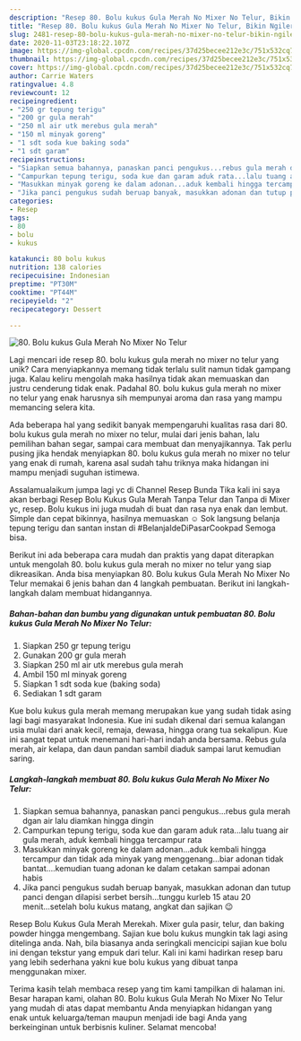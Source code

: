 ```yaml
---
description: "Resep 80. Bolu kukus Gula Merah No Mixer No Telur, Bikin Ngiler"
title: "Resep 80. Bolu kukus Gula Merah No Mixer No Telur, Bikin Ngiler"
slug: 2481-resep-80-bolu-kukus-gula-merah-no-mixer-no-telur-bikin-ngiler
date: 2020-11-03T23:18:22.107Z
image: https://img-global.cpcdn.com/recipes/37d25becee212e3c/751x532cq70/80-bolu-kukus-gula-merah-no-mixer-no-telur-foto-resep-utama.jpg
thumbnail: https://img-global.cpcdn.com/recipes/37d25becee212e3c/751x532cq70/80-bolu-kukus-gula-merah-no-mixer-no-telur-foto-resep-utama.jpg
cover: https://img-global.cpcdn.com/recipes/37d25becee212e3c/751x532cq70/80-bolu-kukus-gula-merah-no-mixer-no-telur-foto-resep-utama.jpg
author: Carrie Waters
ratingvalue: 4.8
reviewcount: 12
recipeingredient:
- "250 gr tepung terigu"
- "200 gr gula merah"
- "250 ml air utk merebus gula merah"
- "150 ml minyak goreng"
- "1 sdt soda kue baking soda"
- "1 sdt garam"
recipeinstructions:
- "Siapkan semua bahannya, panaskan panci pengukus...rebus gula merah dgan air lalu diamkan hingga dingin"
- "Campurkan tepung terigu, soda kue dan garam aduk rata...lalu tuang air gula merah, aduk kembali hingga tercampur rata"
- "Masukkan minyak goreng ke dalam adonan...aduk kembali hingga tercampur dan tidak ada minyak yang menggenang...biar adonan tidak bantat....kemudian tuang adonan ke dalam cetakan sampai adonan habis"
- "Jika panci pengukus sudah beruap banyak, masukkan adonan dan tutup panci dengan dilapisi serbet bersih...tunggu kurleb 15 atau 20 menit...setelah bolu kukus matang, angkat dan sajikan 😉"
categories:
- Resep
tags:
- 80
- bolu
- kukus

katakunci: 80 bolu kukus 
nutrition: 138 calories
recipecuisine: Indonesian
preptime: "PT30M"
cooktime: "PT44M"
recipeyield: "2"
recipecategory: Dessert

---
```



![80. Bolu kukus Gula Merah No Mixer No Telur](https://img-global.cpcdn.com/recipes/37d25becee212e3c/751x532cq70/80-bolu-kukus-gula-merah-no-mixer-no-telur-foto-resep-utama.jpg)

Lagi mencari ide resep 80. bolu kukus gula merah no mixer no telur yang unik? Cara menyiapkannya memang tidak terlalu sulit namun tidak gampang juga. Kalau keliru mengolah maka hasilnya tidak akan memuaskan dan justru cenderung tidak enak. Padahal 80. bolu kukus gula merah no mixer no telur yang enak harusnya sih mempunyai aroma dan rasa yang mampu memancing selera kita.

Ada beberapa hal yang sedikit banyak mempengaruhi kualitas rasa dari 80. bolu kukus gula merah no mixer no telur, mulai dari jenis bahan, lalu pemilihan bahan segar, sampai cara membuat dan menyajikannya. Tak perlu pusing jika hendak menyiapkan 80. bolu kukus gula merah no mixer no telur yang enak di rumah, karena asal sudah tahu triknya maka hidangan ini mampu menjadi suguhan istimewa.

Assalamualaikum jumpa lagi yc di Channel Resep Bunda Tika kali ini saya akan berbagi Resep Bolu Kukus Gula Merah Tanpa Telur dan Tanpa di Mixer yc, resep. Bolu kukus ini juga mudah di buat dan rasa nya enak dan lembut. Simple dan cepat bikinnya, hasilnya memuaskan ☺ Sok langsung belanja tepung terigu dan santan instan di #BelanjaIdeDiPasarCookpad Semoga bisa.


Berikut ini ada beberapa cara mudah dan praktis yang dapat diterapkan untuk mengolah 80. bolu kukus gula merah no mixer no telur yang siap dikreasikan. Anda bisa menyiapkan 80. Bolu kukus Gula Merah No Mixer No Telur memakai 6 jenis bahan dan 4 langkah pembuatan. Berikut ini langkah-langkah dalam membuat hidangannya.

<!--inarticleads1-->

##### Bahan-bahan dan bumbu yang digunakan untuk pembuatan 80. Bolu kukus Gula Merah No Mixer No Telur:

1. Siapkan 250 gr tepung terigu
1. Gunakan 200 gr gula merah
1. Siapkan 250 ml air utk merebus gula merah
1. Ambil 150 ml minyak goreng
1. Siapkan 1 sdt soda kue (baking soda)
1. Sediakan 1 sdt garam


Kue bolu kukus gula merah memang merupakan kue yang sudah tidak asing lagi bagi masyarakat Indonesia. Kue ini sudah dikenal dari semua kalangan usia mulai dari anak kecil, remaja, dewasa, hingga orang tua sekalipun. Kue ini sangat tepat untuk menemani hari-hari indah anda bersama. Rebus gula merah, air kelapa, dan daun pandan sambil diaduk sampai larut kemudian saring. 

<!--inarticleads2-->

##### Langkah-langkah membuat 80. Bolu kukus Gula Merah No Mixer No Telur:

1. Siapkan semua bahannya, panaskan panci pengukus...rebus gula merah dgan air lalu diamkan hingga dingin
1. Campurkan tepung terigu, soda kue dan garam aduk rata...lalu tuang air gula merah, aduk kembali hingga tercampur rata
1. Masukkan minyak goreng ke dalam adonan...aduk kembali hingga tercampur dan tidak ada minyak yang menggenang...biar adonan tidak bantat....kemudian tuang adonan ke dalam cetakan sampai adonan habis
1. Jika panci pengukus sudah beruap banyak, masukkan adonan dan tutup panci dengan dilapisi serbet bersih...tunggu kurleb 15 atau 20 menit...setelah bolu kukus matang, angkat dan sajikan 😉


Resep Bolu Kukus Gula Merah Merekah. Mixer gula pasir, telur, dan baking powder hingga mengembang. Sajian kue bolu kukus mungkin tak lagi asing ditelinga anda. Nah, bila biasanya anda seringkali mencicipi sajian kue bolu ini dengan tekstur yang empuk dari telur. Kali ini kami hadirkan resep baru yang lebih sederhana yakni kue bolu kukus yang dibuat tanpa menggunakan mixer. 

Terima kasih telah membaca resep yang tim kami tampilkan di halaman ini. Besar harapan kami, olahan 80. Bolu kukus Gula Merah No Mixer No Telur yang mudah di atas dapat membantu Anda menyiapkan hidangan yang enak untuk keluarga/teman maupun menjadi ide bagi Anda yang berkeinginan untuk berbisnis kuliner. Selamat mencoba!
